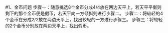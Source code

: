 #1、金币问题
步骤一：随意挑选8个金币分成4/4放在两边天平上，若天平平衡则剩下的那个金币便是假币，若天平向一方倾斜则进行步骤二。
步骤二：将较轻的4个金币在分成2/2放在两边天平上，找出较轻的一方进行步骤三。
步骤三：将较轻的2个金币分别放在两边天平上，找出假币。